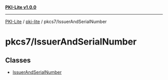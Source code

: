 [**PKI-Lite v1.0.0**](../../../README.md)

---

[PKI-Lite](../../../README.md) / [pki-lite](../../README.md) / pkcs7/IssuerAndSerialNumber

# pkcs7/IssuerAndSerialNumber

## Classes

- [IssuerAndSerialNumber](classes/IssuerAndSerialNumber.md)
